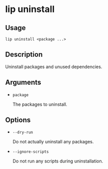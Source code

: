 # lip uninstall

## Usage

```shell
lip uninstall <package ...>
```

## Description

Uninstall packages and unused dependencies.

## Arguments

- `package`

  The packages to uninstall.

## Options

- `--dry-run`

  Do not actually uninstall any packages.

- `--ignore-scripts`

  Do not run any scripts during uninstallation.
